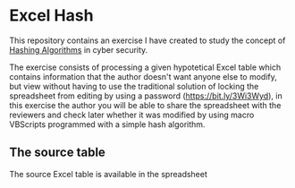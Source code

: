# Excel Hash
This repository contains an exercise I have created to study the concept of [Hashing Algorithms](https://www.sciencedirect.com/topics/computer-science/hashing-algorithm#:~:text=Cryptographic%20hashing%20algorithms%2C%20also%20known,product%2C%20called%20the%20hash%20value.) in cyber security. 

The exercise consists of processing a given hypotetical Excel table which contains information that the author doesn't want anyone else to modify, but view without having to use the traditional solution of locking the spreadsheet from editing by using a password (https://bit.ly/3Wi3Wyd), in this exercise the author you will be able to share the spreadsheet with the reviewers and check later whether it was modified by using macro VBScripts programmed with a simple hash algorithm.

## The source table

The source Excel table is available in the spreadsheet 
